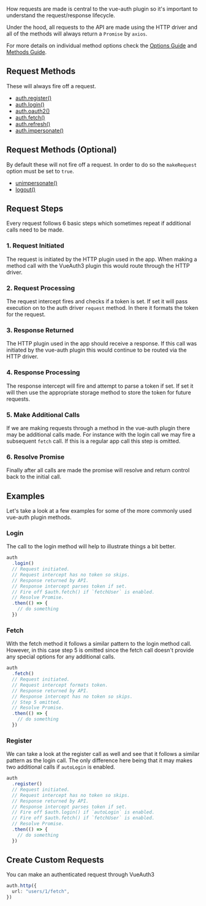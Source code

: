 How requests are made is central to the vue-auth plugin so it's important to understand the request/response lifecycle.

Under the hood, all requests to the API are made using the HTTP driver and all of the methods will always return a `Promise` by `axios`.

For more details on individual method options check the [Options Guide](/options/core) and [Methods Guide](/methods/overview).

## Request Methods

These will always fire off a request.

- [auth.register()](/methods/register-and-login#register)
- [auth.login()](/methods/register-and-login#login)
- [auth.oauth2()](/methods/register-and-login#oauth2)
- [auth.fetch()](/methods/register-and-login#fetch)
- [auth.refresh()](/methods/register-and-login#refresh)
- [auth.impersonate()](/methods/register-and-login#impersonate)

## Request Methods (Optional)

By default these will not fire off a request. In order to do so the `makeRequest` option must be set to `true`.

- [unimpersonate()](/methods/register-and-login#unimpersonate)
- [logout()](/methods/register-and-login#logout)

## Request Steps

Every request follows 6 basic steps which sometimes repeat if additional calls need to be made.

### 1. Request Initiated

The request is initiated by the HTTP plugin used in the app. When making a method call with the VueAuth3 plugin this would route through the HTTP driver.

### 2. Request Processing

The request intercept fires and checks if a token is set. If set it will pass execution on to the auth driver `request` method. In there it formats the token for the request.

### 3. Response Returned

The HTTP plugin used in the app should receive a response. If this call was initiated by the vue-auth plugin this would continue to be routed via the HTTP driver.

### 4. Response Processing

The response intercept will fire and attempt to parse a token if set. If set it will then use the appropriate storage method to store the token for future requests.

### 5. Make Additional Calls

If we are making requests through a method in the vue-auth plugin there may be additional calls made. For instance with the login call we may fire a subsequent `fetch` call. If this is a regular app call this step is omitted.

### 6. Resolve Promise

Finally after all calls are made the promise will resolve and return control back to the initial call.

## Examples

Let's take a look at a few examples for some of the more commonly used vue-auth plugin methods.

### Login

The call to the login method will help to illustrate things a bit better.

```ts
auth
  .login()
  // Request initiated.
  // Request intercept has no token so skips.
  // Response returned by API.
  // Response intercept parses token if set.
  // Fire off $auth.fetch() if `fetchUser` is enabled.
  // Resolve Promise.
  .then(() => {
    // do something
  })
```

### Fetch

With the fetch method it follows a similar pattern to the login method call. However, in this case step 5 is omitted since the fetch call doesn't provide any special options for any additional calls.

```ts
auth
  .fetch()
  // Request initiated.
  // Request intercept formats token.
  // Response returned by API.
  // Response intercept has no token so skips.
  // Step 5 omitted.
  // Resolve Promise.
  .then(() => {
    // do something
  })
```

### Register

We can take a look at the register call as well and see that it follows a similar pattern as the login call. The only difference here being that it may makes two additional calls if `autoLogin` is enabled.

```ts
auth
  .register()
  // Request initiated.
  // Request intercept has no token so skips.
  // Response returned by API.
  // Response intercept parses token if set.
  // Fire off $auth.login() if `autoLogin` is enabled.
  // Fire off $auth.fetch() if `fetchUser` is enabled.
  // Resolve Promise.
  .then(() => {
    // do something
  })
```

## Create Custom Requests

You can make an authenticated request through VueAuth3

```ts
auth.http({
  url: "users/1/fetch",
})
```

